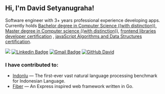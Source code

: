 <h2> Hi, I'm David Setyanugraha!</h2>

Software engineer with 3+ years professional experience developing apps. Currently holds [Bachelor degree in Computer Science ((with distinction))](https://www.linkedin.com/in/dsetyanugraha/), [Master degree in Computer science ((with distinction))](https://www.linkedin.com/feed/update/urn:li:activity:6693367335656529920/), [frontend libraries developer certification](https://www.freecodecamp.org/certification/fcc6e236d6e-59fb-4dd4-853a-2b6033d4a7fc/front-end-libraries) , [javaScript Algorithms and Data Structures certification](https://www.freecodecamp.org/certification/fcc6e236d6e-59fb-4dd4-853a-2b6033d4a7fc/javascript-algorithms-and-data-structures).

![](https://visitor-badge.glitch.me/badge?page_id=davidsetyanugraha.davidsetyanugraha)
[![Linkedin Badge](https://img.shields.io/badge/-dsetyanugraha-blue?style=flat-square&logo=Linkedin&logoColor=white&link=https://www.linkedin.com/in/dsetyanugraha/)](https://www.linkedin.com/in/dsetyanugraha/)
[![Gmail Badge](https://img.shields.io/badge/-dsetyanugraha@gmail.com-c14438?style=flat-square&logo=Gmail&logoColor=white&link=mailto:dsetyanugraha@gmail.com)](mailto:dsetyanugraha@gmail.com)
[![GitHub David](https://img.shields.io/github/followers/davidsetyanugraha?label=follow&style=social)](https://github.com/davidsetyanugraha)
<br />

### I have contributed to:
- [Indonlu](https://github.com/indobenchmark/indonlu) — The first-ever vast natural language processing benchmark for Indonesian Language.
- [Fiber](https://github.com/gofiber/fiber) — An Express inspired web framework written in Go.
